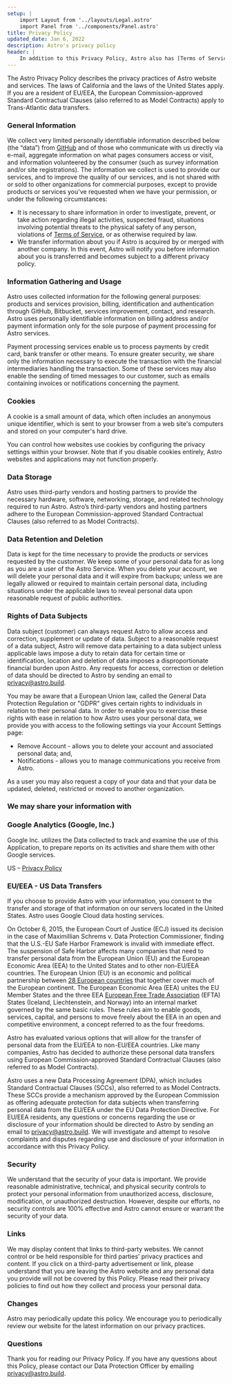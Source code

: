 ```yaml
---
setup: |
    import Layout from '../layouts/Legal.astro'
    import Panel from '../components/Panel.astro'
title: Privacy Policy
updated_date: Jan 6, 2022
description: Astro's privacy policy
header: |
    In addition to this Privacy Policy, Astro also has [Terms of Service](/terms).
---
```


The Astro Privacy Policy describes the privacy practices of Astro website and services. The laws of California and the laws of the United States apply. If you are a resident of EU/EEA, the European Commission-approved Standard Contractual Clauses (also referred to as Model Contracts) apply to Trans-Atlantic data transfers.

### General Information

We collect very limited personally identifiable information described below (the “data”) from [GitHub](https://help.github.com/articles/github-privacy-policy/) and of those who communicate with us directly via e-mail, aggregate information on what pages consumers access or visit, and information volunteered by the consumer (such as survey information and/or site registrations). The information we collect is used to provide our services, and to improve the quality of our services, and is not shared with or sold to other organizations for commercial purposes, except to provide products or services you've requested when we have your permission, or under the following circumstances:

- It is necessary to share information in order to investigate, prevent, or take action regarding illegal activities, suspected fraud, situations involving potential threats to the physical safety of any person, violations of [Terms of Service](/terms), or as otherwise required by law.
- We transfer information about you if Astro is acquired by or merged with another company. In this event, Astro will notify you before information about you is transferred and becomes subject to a different privacy policy.


### Information Gathering and Usage

Astro uses collected information for the following general purposes: products and services provision, billing, identification and authentication through GitHub, Bitbucket, services improvement, contact, and research. Astro uses personally identifiable information on billing address and/or payment information only for the sole purpose of payment processing for Astro services.

Payment processing services enable us to process payments by credit card, bank transfer or other means. To ensure greater security, we share only the information necessary to execute the transaction with the financial intermediaries handling the transaction. Some of these services may also enable the sending of timed messages to our customer, such as emails containing invoices or notifications concerning the payment.

### Cookies

A cookie is a small amount of data, which often includes an anonymous unique identifier, which is sent to your browser from a web site's computers and stored on your computer's hard drive.

You can control how websites use cookies by configuring the privacy settings within your browser. Note that if you disable cookies entirely, Astro websites and applications may not function properly.

### Data Storage

Astro uses third-party vendors and hosting partners to provide the necessary hardware, software, networking, storage, and related technology required to run Astro. Astro’s third-party vendors and hosting partners adhere to the European Commission-approved Standard Contractual Clauses (also referred to as Model Contracts).

### Data Retention and Deletion

Data is kept for the time necessary to provide the products or services requested by the customer. We keep some of your personal data for as long as you are a user of the Astro Service. When you delete your account, we will delete your personal data and it will expire from backups; unless we are legally allowed or required to maintain certain personal data, including situations under the applicable laws to reveal personal data upon reasonable request of public authorities.

### Rights of Data Subjects

Data subject (customer) can always request Astro to allow access and correction, supplement or update of data. Subject to a reasonable request of a data subject, Astro will remove data pertaining to a data subject unless applicable laws impose a duty to retain data for certain time or identification, location and deletion of data imposes a disproportionate financial burden upon Astro. Any requests for access, correction or deletion of data should be directed to Astro by sending an email to [privacy@astro.build](mailto:privacy@astro.build).

You may be aware that a European Union law, called the General Data Protection Regulation or "GDPR" gives certain rights to individuals in relation to their personal data. In order to enable you to exercise these rights with ease in relation to how Astro uses your personal data, we provide you with access to the following settings via your Account Settings page:


- Remove Account - allows you to delete your account and associated personal data; and,
- Notifications - allows you to manage communications you receive from Astro.

As a user you may also request a copy of your data and that your data be updated, deleted, restricted or moved to another organization.

### We may share your information with

<Panel background="var(--color-dawn)">
    
### Google Analytics (Google, Inc.)
    
Google Inc. utilizes the Data collected to track and examine the use of this Application, to prepare reports on its activities and share them with other Google services.

US – [Privacy Policy](https://www.google.com/intl/en/policies/privacy/)

</Panel>

### EU/EEA - US Data Transfers

If you choose to provide Astro with your information, you consent to the transfer and storage of that information on our servers located in the United States. Astro uses Google Cloud data hosting services.

On October 6, 2015, the European Court of Justice (ECJ) issued its decision in the case of Maximillian Schrems v. Data Protection Commissioner, finding that the U.S.-EU Safe Harbor Framework is invalid with immediate effect. The suspension of Safe Harbor affects many companies that need to transfer personal data from the European Union (EU) and the European Economic Area (EEA) to the United States and to other non-EU/EEA countries. The European Union (EU) is an economic and political partnership between [28 European countries](http://europa.eu/about-eu/countries/member-countries/index_en.htm) that together cover much of the European continent. The European Economic Area (EEA) unites the EU Member States and the three EEA [European Free Trade Association](http://www.efta.int/about-efta/european-free-trade-association) (EFTA) States (Iceland, Liechtenstein, and Norway) into an internal market governed by the same basic rules. These rules aim to enable goods, services, capital, and persons to move freely about the EEA in an open and competitive environment, a concept referred to as the four freedoms.

Astro has evaluated various options that will allow for the transfer of personal data from the EU/EEA to non-EU/EEA countries. Like many companies, Astro has decided to authorize these personal data transfers using European Commission-approved Standard Contractual Clauses (also referred to as Model Contracts).

Astro uses a new Data Processing Agreement (DPA), which includes Standard Contractual Clauses (SCCs), also referred to as Model Contracts. These SCCs provide a mechanism approved by the European Commission as offering adequate protection for data subjects when transferring personal data from the EU/EEA under the EU Data Protection Directive. For EU/EEA residents, any questions or concerns regarding the use or disclosure of your information should be directed to Astro by sending an email to [privacy@astro.build](mailto:privacy@astro.build). We will investigate and attempt to resolve complaints and disputes regarding use and disclosure of your information in accordance with this Privacy Policy.

### Security

We understand that the security of your data is important. We provide reasonable administrative, technical, and physical security controls to protect your personal information from unauthorized access, disclosure, modification, or unauthorized destruction. However, despite our efforts, no security controls are 100% effective and Astro cannot ensure or warrant the security of your data.

### Links

We may display content that links to third-party websites. We cannot control or be held responsible for third parties’ privacy practices and content. If you click on a third-party advertisement or link, please understand that you are leaving the Astro website and any personal data you provide will not be covered by this Policy. Please read their privacy policies to find out how they collect and process your personal data.

### Changes

Astro may periodically update this policy. We encourage you to periodically review our website for the latest information on our privacy practices.


### Questions

Thank you for reading our Privacy Policy. If you have any questions about this Policy, please contact our Data Protection Officer by emailing [privacy@astro.build](mailto:privacy@astro.build).
